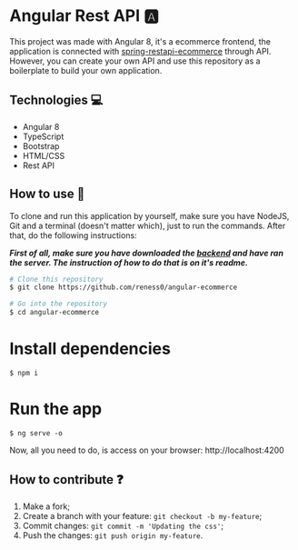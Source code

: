 # Angular Rest API 🅰️ 


This project was made with Angular 8, it's a  ecommerce frontend,  the application is connected with [spring-restapi-ecommerce](https://github.com/reness0/spring-restapi-ecommerce) through API. However, you can create your own API and use this repository as a boilerplate to build your own application.

## Technologies :computer:

- Angular 8 
- TypeScript
- Bootstrap 
- HTML/CSS
- Rest API
 

## How to use :wave:

To clone and run this application by yourself, make sure you have NodeJS, Git and a terminal (doesn't matter which), just to run the commands. After that, do the following instructions: 

**_First of all, make sure  you have downloaded the [backend](https://github.com/reness0/spring-restapi-ecommerce) and have ran the server. The instruction of how to do that is on it's readme._**

```bash
# Clone this repository
$ git clone https://github.com/reness0/angular-ecommerce

# Go into the repository
$ cd angular-ecommerce
```
# Install dependencies
```
$ npm i
```

# Run the app
```
$ ng serve -o
```

Now, all you need to do, is access on your browser: http://localhost:4200


## How to contribute :question:

1. Make a fork;
2. Create a branch with your feature: `git checkout -b my-feature`;
3. Commit changes: `git commit -m 'Updating the css'`;
4. Push the changes: `git push origin my-feature`.






